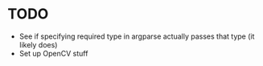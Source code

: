 # TODO

- See if specifying required type in argparse actually passes that type (it likely does)
- Set up OpenCV stuff